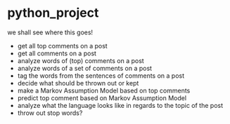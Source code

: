 # python_project
we shall see where this goes!

- get all top comments on a post
- get all comments on a post
- analyze words of (top) comments on a post
- analyze words of a set of comments on a post
- tag the words from the sentences of comments on a post
- decide what should be thrown out or kept
- make a Markov Assumption Model based on top comments
- predict top comment based on Markov Assumption Model
- analyze what the language looks like in regards to the topic of the post
- throw out stop words?
